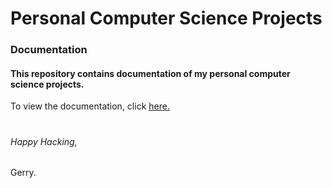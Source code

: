 # Personal Computer Science Projects
### Documentation

#### This repository contains documentation of my personal computer science projects.

To view the documentation, click [here.](https://github.com/gerry101/Gerry-Computer-Science-Projects/blob/master/Gerry_Computer-Science_Projects.pdf)
  
# 
  
  

###### Happy Hacking,
Gerry.
